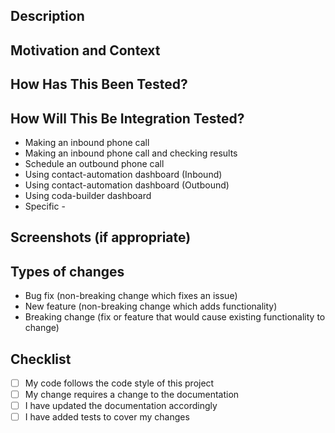 ## Description
<!--- Describe your changes in detail -->

## Motivation and Context
<!--- Why is this change required? What problem does it solve? -->
<!--- If it fixes an open issue, please link to the issue here. -->

## How Has This Been Tested?
<!--- Please describe in detail how you tested your changes. -->
<!--- Include details of your testing environment, and the tests you ran to -->
<!--- see how your change affects other areas of the code, etc. -->

## How Will This Be Integration Tested?
<!--- List out each type of test that you will be performing when merging into development. -->
<!--- Use the following table to decide what needs to be tested. -->
<!--- https://curiousthing.atlassian.net/l/cp/5oEBc11J#table -->
<!--- Remove non-applicable: -->
- Making an inbound phone call
- Making an inbound phone call and checking results
- Schedule an outbound phone call
- Using contact-automation dashboard (Inbound)
- Using contact-automation dashboard (Outbound)
- Using coda-builder dashboard
- Specific - <!--- Describe the specific test here -->

## Screenshots (if appropriate)

## Types of changes
<!--- What types of changes does your code introduce? Remove non-applicable: -->
- Bug fix (non-breaking change which fixes an issue)
- New feature (non-breaking change which adds functionality)
- Breaking change (fix or feature that would cause existing functionality to change)

## Checklist
<!--- Go over all the following points, and put an `x` in all the boxes that are already done. -->
<!--- Remove anything that does not apply and ensure all are checked before requesting for PRs. -->
<!--- If you're unsure about any of these, don't hesitate to ask. We're here to help! -->
- [ ] My code follows the code style of this project
- [ ] My change requires a change to the documentation
- [ ] I have updated the documentation accordingly
- [ ] I have added tests to cover my changes
